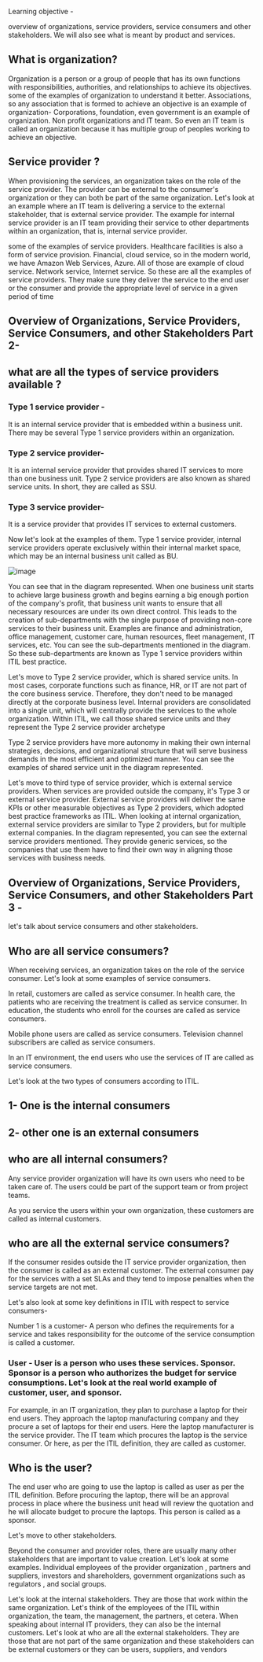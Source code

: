 Learning objective -

 overview of organizations, service providers, service consumers and other stakeholders. We will also see what is meant by product and services.

## What is organization?

Organization is a person or a group of people that has its own functions with responsibilities, authorities, and relationships to achieve its objectives. 
some of the examples of organization to understand it better. Associations, so any association that is formed to achieve an objective is an example of organization- 
Corporations, 
foundation,
even government is an example of organization. Non profit organizations and IT team. So even an IT team is called an organization because it has multiple group of peoples working to achieve an objective.

## Service provider ?

When provisioning the services, an organization takes on the role of the service provider. The provider can be external to the consumer's organization or they can both be part of the same organization. Let's look at an example where an IT team is delivering a service to the external stakeholder, that is external service provider. The example for internal service provider is an IT team providing their service to other departments within an organization, that is, internal service provider.

some of the examples of service providers. Healthcare facilities is also a form of service provision. Financial, cloud service, so in the modern world, we have Amazon Web Services, Azure. All of those are example of cloud service. Network service, Internet service. So these are all the examples of service providers. They make sure they deliver the service to the end user or the consumer and provide the appropriate level of service in a given period of time

## Overview of Organizations, Service Providers, Service Consumers, and other Stakeholders Part 2-

## what are all the types of service providers available ?

### Type 1 service provider - 

It  is an internal service provider that is embedded within a business unit. There may be several Type 1 service providers within an organization.

### Type 2 service provider- 

It is an internal service provider that provides shared IT services to more than one business unit. Type 2 service providers are also known as shared service units. In short, they are called as SSU. 

### Type 3 service provider- 

It  is a service provider that provides IT services to external customers. 

Now let's look at the examples of them. Type 1 service provider, internal service providers operate exclusively within their internal market space, which may be an internal business unit called as BU. 

![image](https://github.com/user-attachments/assets/2dc8ba49-eb21-4754-8f96-6b374f49ea83)



You can see that in the diagram represented. When one business unit starts to achieve large business growth and begins earning a big enough portion of the company's profit, that business unit wants to ensure that all necessary resources are under its own direct control. This leads to the creation of sub-departments with the single purpose of providing non-core services to their business unit. Examples are finance and administration, office management, customer care, human resources, fleet management, IT services, etc. You can see the sub-departments mentioned in the diagram. So these sub-departments are known as Type 1 service providers within ITIL best practice.

Let's move to Type 2 service provider, which is shared service units. In most cases, corporate functions such as finance, HR, or IT are not part of the core business service. Therefore, they don't need to be managed directly at the corporate business level. Internal providers are consolidated into a single unit, which will centrally provide the services to the whole organization. Within ITIL, we call those shared service units and they represent the Type 2 service provider archetype

Type 2 service providers have more autonomy in making their own internal strategies, decisions, and organizational structure that will serve business demands in the most efficient and optimized manner. You can see the examples of shared service unit in the diagram represented.

Let's move to third type of service provider, which is external service providers. When services are provided outside the company, it's Type 3 or external service provider. External service providers will deliver the same KPIs or other measurable objectives as Type 2 providers, which adopted best practice frameworks as ITIL. When looking at internal organization, external service providers are similar to Type 2 providers, but for multiple external companies. In the diagram represented, you can see the external service providers mentioned. They provide generic services, so the companies that use them have to find their own way in aligning those services with business needs.


## Overview of Organizations, Service Providers, Service Consumers, and other Stakeholders Part 3 -

 let's talk about service consumers and other stakeholders.
 
## Who are all service consumers? 

When receiving services, an organization takes on the role of the service consumer. Let's look at some examples of service consumers. 

In retail, customers are called as service consumer. In health care, the patients who are receiving the treatment is called as service consumer. In education, the students who enroll for the courses are called as service consumers.

Mobile phone users are called as service consumers. Television channel subscribers are called as service consumers.

In an IT environment, the end users who use the services of IT are called as service consumers.

Let's look at the two types of consumers according to ITIL. 

## 1- One is the internal consumers
## 2- other one is an external consumers

## who are all internal consumers?

Any service provider organization will have its own users who need to be taken care of. The users could be part of the support team or from project teams.

As you service the users within your own organization, these customers are called as internal customers.

## who are all the external service consumers? 

If the consumer resides outside the IT service provider organization, then the consumer is called as an external customer. The external consumer pay for the services with a set SLAs and they tend to impose penalties when the service targets are not met.

Let's also look at some key definitions in ITIL with respect to service consumers-

Number 1 is a customer-  A person who defines the requirements for a service and takes responsibility for the outcome of the service consumption is called a customer.


### User - User is a person who uses these services. Sponsor. Sponsor is a person who authorizes the budget for service consumptions. Let's look at the real world example of customer, user, and sponsor. 

For example, in an IT organization, they plan to purchase a laptop for their end users. They approach the laptop manufacturing company and they procure a set of laptops for their end users. Here the laptop manufacturer is the service provider. The IT team which procures the laptop is the service consumer. Or here, as per the ITIL definition, they are called as customer.

## Who is the user?

The end user who are going to use the laptop is called as user as per the ITIL definition. Before procuring the laptop, there will be an approval process in place where the business unit head will review the quotation and he will allocate budget to procure the laptops. This person is called as a sponsor.

Let's move to other stakeholders.

Beyond the consumer and provider roles, there are usually many other stakeholders that are important to value creation. Let's look at some examples. Individual employees of the provider organization , partners and suppliers, investors and shareholders, government organizations such as regulators , and social groups.

Let's look at the internal stakeholders. They are those that work within the same organization. Let's think of the employees of the ITIL within organization, the team, the management, the partners, et cetera. When speaking about internal IT providers, they can also be the internal customers. Let's look at who are all the external stakeholders. They are those that are not part of the same organization and these stakeholders can be external customers or they can be users, suppliers, and vendors







